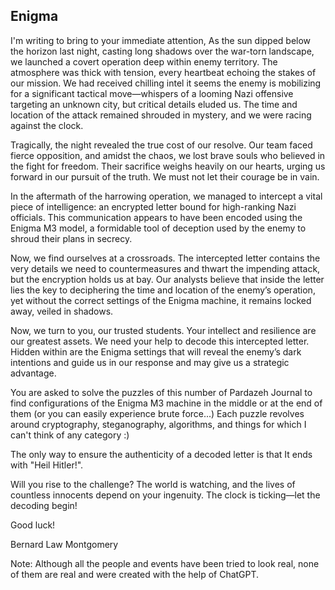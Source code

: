 ## Enigma

I'm writing to bring to your immediate attention, As the sun dipped below the horizon last night, casting long shadows over the war-torn landscape, we launched a covert operation deep within enemy territory. The atmosphere was thick with tension, every heartbeat echoing the stakes of our mission. We had received chilling intel it seems the enemy is mobilizing for a significant tactical move—whispers of a looming Nazi offensive targeting an unknown city, but critical details eluded us. The time and location of the attack remained shrouded in mystery, and we were racing against the clock.

Tragically, the night revealed the true cost of our resolve. Our team faced fierce opposition, and amidst the chaos, we lost brave souls who believed in the fight for freedom. Their sacrifice weighs heavily on our hearts, urging us forward in our pursuit of the truth. We must not let their courage be in vain.

In the aftermath of the harrowing operation, we managed to intercept a vital piece of intelligence: an encrypted letter bound for high-ranking Nazi officials. This communication appears to have been encoded using the Enigma M3 model, a formidable tool of deception used by the enemy to shroud their plans in secrecy.

Now, we find ourselves at a crossroads. The intercepted letter contains the very details we need to countermeasures and thwart the impending attack, but the encryption holds us at bay. Our analysts believe that inside the letter lies the key to deciphering the time and location of the enemy’s operation, yet without the correct settings of the Enigma machine, it remains locked away, veiled in shadows.

Now, we turn to you, our trusted students. Your intellect and resilience are our greatest assets. We need your help to decode this intercepted letter. Hidden within are the Enigma settings that will reveal the enemy’s dark intentions and guide us in our response and may give us a strategic advantage.

You are asked to solve the puzzles of this number of Pardazeh Journal to find configurations of the Enigma M3 machine in the middle or at the end of them (or you can easily experience brute force...) Each puzzle revolves around cryptography, steganography, algorithms, and things for which I can't think of any category :)

The only way to ensure the authenticity of a decoded letter is that It ends with "Heil Hitler!".

Will you rise to the challenge? The world is watching, and the lives of countless innocents depend on your ingenuity. The clock is ticking—let the decoding begin!

Good luck!

Bernard Law Montgomery

Note: Although all the people and events have been tried to look real, none of them are real and were created with the help of ChatGPT.

